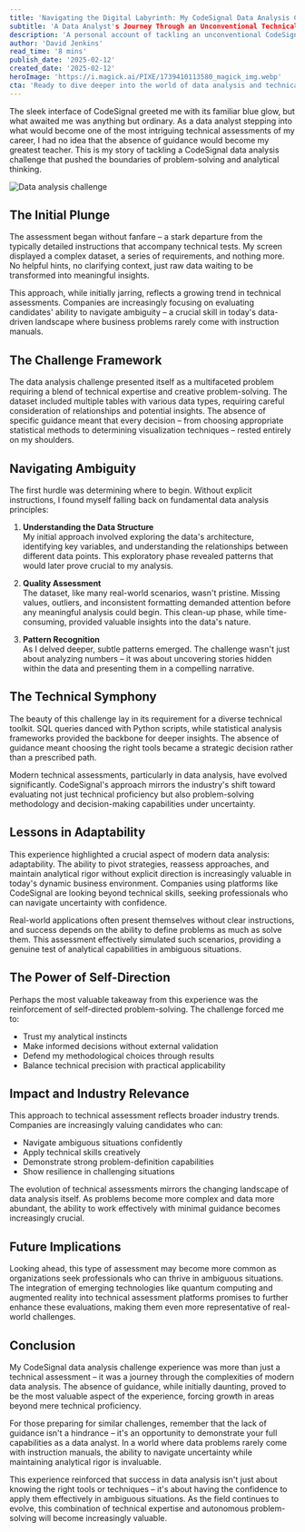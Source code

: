 ```yaml
---
title: 'Navigating the Digital Labyrinth: My CodeSignal Data Analysis Challenge Experience'
subtitle: 'A Data Analyst's Journey Through an Unconventional Technical Assessment'
description: 'A personal account of tackling an unconventional CodeSignal data analysis challenge, exploring how the absence of explicit guidance became a valuable lesson in problem-solving, adaptability, and technical prowess in the modern data analysis landscape.'
author: 'David Jenkins'
read_time: '8 mins'
publish_date: '2025-02-12'
created_date: '2025-02-12'
heroImage: 'https://i.magick.ai/PIXE/1739410113580_magick_img.webp'
cta: 'Ready to dive deeper into the world of data analysis and technical assessments? Follow us on LinkedIn at MagickAI to join a community of professionals sharing insights and experiences in navigating the evolving landscape of technical challenges.'
---
```


The sleek interface of CodeSignal greeted me with its familiar blue glow, but what awaited me was anything but ordinary. As a data analyst stepping into what would become one of the most intriguing technical assessments of my career, I had no idea that the absence of guidance would become my greatest teacher. This is my story of tackling a CodeSignal data analysis challenge that pushed the boundaries of problem-solving and analytical thinking.

![Data analysis challenge](https://i.magick.ai/PIXE/1739410113583_magick_img.webp)

## The Initial Plunge

The assessment began without fanfare – a stark departure from the typically detailed instructions that accompany technical tests. My screen displayed a complex dataset, a series of requirements, and nothing more. No helpful hints, no clarifying context, just raw data waiting to be transformed into meaningful insights.

This approach, while initially jarring, reflects a growing trend in technical assessments. Companies are increasingly focusing on evaluating candidates' ability to navigate ambiguity – a crucial skill in today's data-driven landscape where business problems rarely come with instruction manuals.

## The Challenge Framework

The data analysis challenge presented itself as a multifaceted problem requiring a blend of technical expertise and creative problem-solving. The dataset included multiple tables with various data types, requiring careful consideration of relationships and potential insights. The absence of specific guidance meant that every decision – from choosing appropriate statistical methods to determining visualization techniques – rested entirely on my shoulders.

## Navigating Ambiguity

The first hurdle was determining where to begin. Without explicit instructions, I found myself falling back on fundamental data analysis principles:

1. **Understanding the Data Structure**  
   My initial approach involved exploring the data's architecture, identifying key variables, and understanding the relationships between different data points. This exploratory phase revealed patterns that would later prove crucial to my analysis.

2. **Quality Assessment**  
   The dataset, like many real-world scenarios, wasn't pristine. Missing values, outliers, and inconsistent formatting demanded attention before any meaningful analysis could begin. This clean-up phase, while time-consuming, provided valuable insights into the data's nature.

3. **Pattern Recognition**  
   As I delved deeper, subtle patterns emerged. The challenge wasn't just about analyzing numbers – it was about uncovering stories hidden within the data and presenting them in a compelling narrative.

## The Technical Symphony

The beauty of this challenge lay in its requirement for a diverse technical toolkit. SQL queries danced with Python scripts, while statistical analysis frameworks provided the backbone for deeper insights. The absence of guidance meant choosing the right tools became a strategic decision rather than a prescribed path.

Modern technical assessments, particularly in data analysis, have evolved significantly. CodeSignal's approach mirrors the industry's shift toward evaluating not just technical proficiency but also problem-solving methodology and decision-making capabilities under uncertainty.

## Lessons in Adaptability

This experience highlighted a crucial aspect of modern data analysis: adaptability. The ability to pivot strategies, reassess approaches, and maintain analytical rigor without explicit direction is increasingly valuable in today's dynamic business environment. Companies using platforms like CodeSignal are looking beyond technical skills, seeking professionals who can navigate uncertainty with confidence.

Real-world applications often present themselves without clear instructions, and success depends on the ability to define problems as much as solve them. This assessment effectively simulated such scenarios, providing a genuine test of analytical capabilities in ambiguous situations.

## The Power of Self-Direction

Perhaps the most valuable takeaway from this experience was the reinforcement of self-directed problem-solving. The challenge forced me to:

- Trust my analytical instincts
- Make informed decisions without external validation
- Defend my methodological choices through results
- Balance technical precision with practical applicability

## Impact and Industry Relevance

This approach to technical assessment reflects broader industry trends. Companies are increasingly valuing candidates who can:

- Navigate ambiguous situations confidently
- Apply technical skills creatively
- Demonstrate strong problem-definition capabilities
- Show resilience in challenging situations

The evolution of technical assessments mirrors the changing landscape of data analysis itself. As problems become more complex and data more abundant, the ability to work effectively with minimal guidance becomes increasingly crucial.

## Future Implications

Looking ahead, this type of assessment may become more common as organizations seek professionals who can thrive in ambiguous situations. The integration of emerging technologies like quantum computing and augmented reality into technical assessment platforms promises to further enhance these evaluations, making them even more representative of real-world challenges.

## Conclusion

My CodeSignal data analysis challenge experience was more than just a technical assessment – it was a journey through the complexities of modern data analysis. The absence of guidance, while initially daunting, proved to be the most valuable aspect of the experience, forcing growth in areas beyond mere technical proficiency.

For those preparing for similar challenges, remember that the lack of guidance isn't a hindrance – it's an opportunity to demonstrate your full capabilities as a data analyst. In a world where data problems rarely come with instruction manuals, the ability to navigate uncertainty while maintaining analytical rigor is invaluable.

This experience reinforced that success in data analysis isn't just about knowing the right tools or techniques – it's about having the confidence to apply them effectively in ambiguous situations. As the field continues to evolve, this combination of technical expertise and autonomous problem-solving will become increasingly valuable.